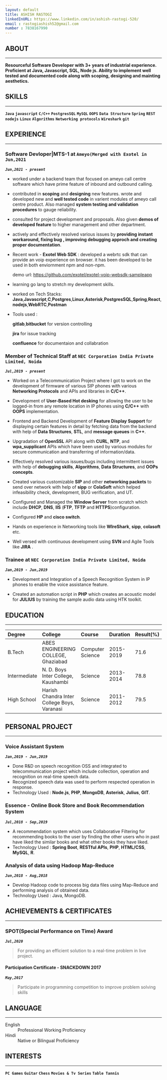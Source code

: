 ```yaml
---
layout: default
title: ASHISH RASTOGI
linkedInURL: https://www.linkedin.com/in/ashish-rastogi-520/
email : rastogiashish52@gmail.com
number : 7838167990
---
```


## ABOUT 
---

**Resourceful Software Developer with 3+ years of industrial experience. Proficient at Java, Javascript, SQL, Node js. Ability to implement well tested and documented code along with scoping, designing and mainting aesthetics.**
## SKILLS
---

**`Java`**  **`javascript`** **`C/C++`** **`PostgresSQL`** **`MySQL`** **`OOPS`** **`Data Structure`** **`Spring`** **`REST`** **`nodejs`** **`Linux`** **`Algorithms`** **`Networking protocols`** **`Wireshark`**   **`git`** 

## EXPERIENCE
---
### Software Devloper|MTS-1 at **`Ameyo(Merged with Exotel in Jun,2021`**

_**`Jun,2021 - present`**_

 - worked under a backend team that focused on ameyo call centre software which have prime feature of inbound and outbound calling. 

- contributed in **scoping** and **designing** new features. 
wrote and developed new and **well tested code** in varient modules of ameyo call centre product.
Also managed **system testing and validation procedures** to gauge reliability.

- consulted for project development and proposals. Also given **demos of developed feature** to higher management and other department. 

- actively and effectively resolved various issues by **providing instant workaround, fixing bug , improving debugging approch and creating proper documentation**.

- Recent work - **Exotel Web SDK** : developed a webrtc sdk that can provide an voip experience on browser. it has been developed to be used in both enviornment npm and non-npm.
    
    demo url: https://github.com/exotel/exotel-voip-websdk-sampleapp

- learning go lang to stretch my development skills.

- worked on Tech Stacks: **Java**,**Javascript**,**C**,**Postgres**,**Linux**,**Asterisk**,**PostgresSQL**,**Spring**,**React**,**nodejs**,**WebRTC**,**Postman**
- Tools used : 

    **gitlab**,**bitbucket** for version controlling 
    
    **jira** for issue tracking
    
    **confluence** for documentaion and collabration


### Member of Technical Staff at **`NEC Corporation India Private Limited, Noida`** 
_**`Jul,2019 - present`**_
 - Worked on a Telecommunication Project where I got to work on the development of firmware of various SIP phones with various **Networking Protocols** and APIs and libraries in **C/C++**.

 - Development of **User-Based Hot desking** for allowing the user to be logged-in from any remote location in IP phones using **C/C++** with **OOPS** implementation.

 - Frontend and Backend Development of **Feature Display Support** for displaying certain features in detail by fetching data from the backend with help of **Data Structures**, **STL**, and **message queues** in **C++**.

 - Upgradation of **OpenSSL** API along with **CURL**, **NTP**, and **wpa_supplicant** APIs which have been used by various modules for secure communication and transferring of information/data.

 - Effectively resolved various issues/bugs including intermittent issues with help of **debugging skills**, **Algorithms**, **Data Structures**, and **OOPs concepts**.

 - Created various customizable **SIP** and other **networking packets** to send over network with help of **sipp** or **ColaSoft** which helped infeasibility check, development, BUG verification, and UT.

 - Configured and Managed the **Window Server** from scratch which include **DHCP**, **DNS**, **IIS** (**FTP**, **TFTP** and **HTTPS**)configuration.

 - Configured **HP** and **cisco switch**.

 - Hands on experience in Networking tools like **WIreShark**, **sipp**, **colasoft** etc.

 - Well versed with continuous development using **SVN** and Agile Tools like **JIRA** .

### Trainee at **`NEC Corporation India Private Limited, Noida`**

_**`Jan,2019 - Jun,2019`**_

 - Development and Integration of a Speech Recognition System in IP phones to enable the voice assistance feature.

 - Created an automation script in **PHP** which creates an acoustic model for **JULIUS** by training the sample audio data using HTK toolkit.

## EDUCATION
---

| Degree     | College                                    | Course          | Duration | Result(%)|
|:-----------|:-------------------------------------------|:----------------|:---------|:---------|
|B.Tech      | ABES ENGINEERING COLLEGE, Ghaziabad        | Computer Science| 2015-2019| 71.6     |
|Intermediate| N. D. Boys Inter College, Kaushambi        | Science         | 2013-2014| 78.8     |
|High School | Harish Chandra Inter College Boys, Varanasi| Science         | 2011-2012| 79.5     |

## PERSONAL PROJECT
---
### Voice Assistant System
_**`Jan,2019 - Jun,2019`**_
 - Done R&D on speech recognition OSS and integrated to telecommunication project which include collection, operation and recognition on real-time speech data.
 - Recognized speech data was used to perform respected operation in response.
 - Technology Used : **Node.js**, **PHP**, **MongoDB**, **Asterisk**, **Julius**, **GIT**.

### Essence - Online Book Store and Book Recommendation System
_**`Jul,2018 - Sep,2019`**_
 - A recommendation system which uses Collaborative Filtering for recommending books to the user by finding the other users who in past have liked the similar books and what other books they have liked.
 - Technology Used : **Spring Boot**, **RESTful APIs**, **PHP**, **HTML/CSS**, **MySQL**, **R**.

### Analysis of data using Hadoop Map-Reduce
_**`Jun,2018 - Aug,2018`**_
 - Develop Hadoop code to process big data files using Map-Reduce and performing analysis of obtained data.
 - Technology Used : Java, MongoDB.
 
## ACHIEVEMENTS & CERTIFICATES
---
### SPOT(Special Performance on Time) Award
_**`Jul,2020`**_
> For providing an efficient solution to a real-time problem in live project.

#### Participation Certificate - SNACKDOWN 2017
_**`May,2017`**_
> Participate in programming competition to improve problem solving skills

## LANGUAGE
---
<dl>
<dt>English</dt>
<dd>Professional Working Proficiency</dd>
<dt>Hindi</dt>
<dd>Native or Bilingual Proficiency</dd>
</dl>

## INTERESTS
---
**`PC Games`** **`Guitar`** **`Chess`** **`Movies & Tv Series`** **`Table Tannis`**
